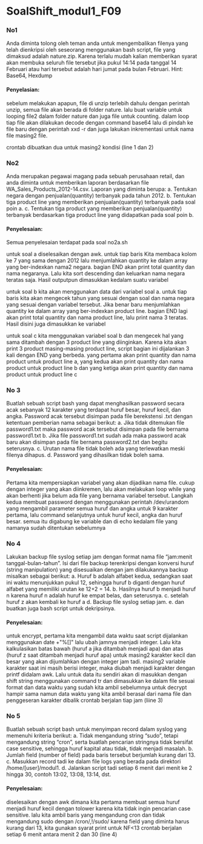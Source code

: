 # SoalShift_modul1_F09

### No1
Anda diminta tolong oleh teman anda untuk mengembalikan filenya yang telah dienkripsi oleh seseorang menggunakan bash script, file yang dimaksud adalah nature.zip. Karena terlalu mudah kalian memberikan syarat akan membuka seluruh file tersebut jika pukul 14:14 pada tanggal 14 Februari atau hari tersebut adalah hari jumat pada bulan Februari.
Hint: Base64, Hexdump

#### Penyelasian:
sebelum melakukan apapun, file di unzip terlebih dahulu dengan perintah unzip, semua file akan berada di folder nature. 
lalu buat variable untuk looping file2 dalam folder nature dan juga file untuk counting. dalam loop tiap file akan dilakukan decode dengan command base64 lalu di pindah ke file baru dengan perintah xxd -r dan juga lakukan inkrementasi untuk nama file masing2 file.

crontab dibuatkan dua untuk masing2 kondisi (line 1 dan 2)

### No2
Anda merupakan pegawai magang pada sebuah perusahaan retail, dan anda diminta untuk memberikan laporan berdasarkan file WA_Sales_Products_2012-14.csv. Laporan yang diminta berupa:
a.	Tentukan negara dengan penjualan(quantity) terbanyak pada tahun 2012.
b.	Tentukan tiga product line yang memberikan penjualan(quantity) terbanyak pada soal poin a.
c.	Tentukan tiga product yang memberikan penjualan(quantity) terbanyak berdasarkan tiga product line yang didapatkan pada soal poin b.

#### Penyelesaian:
Semua penyelesaian terdapat pada soal no2a.sh

untuk soal a diselesaikan dengan awk. untuk tiap baris Kita membaca kolom ke 7 yang sama dengan 2012 lalu menjumlahkan quantity ke dalam array yang ber-indexkan nama2 negara. bagian END akan print total quantity dan nama negaranya. Lalu kita sort descending dan keluarkan nama negara teratas saja. Hasil outputpun dimasukkan kedalam suatu variabel

untuk soal b kita akan menggunakan data dari variabel soal a. untuk tiap baris kita akan mengecek tahun yang sesuai dengan soal dan nama negara yang sesuai dengan variabel tersebut. Jika benar baru menjumlahkan quantity ke dalam array yang ber-indexkan product line. bagian END lagi akan print total quantity dan nama product line, lalu print nama 3 teratas. Hasil disini juga dimasukkan ke variabel

untuk soal c kita menggunakan variabel soal b dan mengecek hal yang sama ditambah dengan 3 product line yang diinginkan. Karena kita akan print 3 product masing-masing product line, script bagian ini dijalankan 3 kali dengan END yang berbeda. yang pertama akan print quantity dan nama product untuk product line a, yang kedua akan print quantity dan nama product untuk product line b dan yang ketiga akan print quantity dan nama product untuk product line c

### No 3
Buatlah sebuah script bash yang dapat menghasilkan password secara acak sebanyak 12 karakter yang terdapat huruf besar, huruf kecil, dan angka. Password acak tersebut disimpan pada file berekstensi .txt dengan ketentuan pemberian nama sebagai berikut:
a.	Jika tidak ditemukan file password1.txt maka password acak tersebut disimpan pada file bernama password1.txt
b.	Jika file password1.txt sudah ada maka password acak baru akan disimpan pada file bernama password2.txt dan begitu seterusnya.
c.	Urutan nama file tidak boleh ada yang terlewatkan meski filenya dihapus.
d.	Password yang dihasilkan tidak boleh sama.

#### Penyelesaian:

Pertama kita mempersiapkan variabel yang akan dijadikan nama file. cukup dengan integer yang akan diinkremen, lalu akan melakukan loop while yang akan berhenti jika belum ada file yang bernama variabel tersebut.
Langkah kedua membuat password dengan menggunakan perintah /dev/urandom yang mengambil parameter semua huruf dan angka untuk 9 karakter pertama, lalu command selanjutnya untuk huruf kecil, angka dan huruf besar. semua itu digabung ke variable dan di echo kedalam file yang namanya sudah ditentukan sebelumnya

### No 4
Lakukan backup file syslog setiap jam dengan format nama file “jam:menit tanggal-bulan-tahun”. Isi dari file backup terenkripsi dengan konversi huruf (string manipulation) yang disesuaikan dengan jam dilakukannya backup misalkan sebagai berikut:
a.	Huruf b adalah alfabet kedua, sedangkan saat ini waktu menunjukkan pukul 12, sehingga huruf b diganti dengan huruf alfabet yang memiliki urutan ke 12+2 = 14.
b.	Hasilnya huruf b menjadi huruf n karena huruf n adalah huruf ke empat belas, dan seterusnya. 
c.	setelah huruf z akan kembali ke huruf a
d.	Backup file syslog setiap jam.
e.	dan buatkan juga bash script untuk dekripsinya.

#### Penyelesaian:
untuk encrypt, pertama kita mengambil data waktu saat script dijalankan menggunakan date +"%[]" lalu ubah jamnya menjadi integer. Lalu kita kalkulasikan batas bawah (huruf a jika ditambah menjadi apa) dan atas (huruf z saat ditambah menjadi huruf apa) untuk masing2 karakter kecil dan besar yang akan dijumlahkan dengan integer jam tadi. masing2 variable karakter saat ini masih berisi integer, maka diubah menjadi karakter dengan printf didalam awk. 
Lalu untuk data itu sendiri akan di masukkan dengan shift string menggunakan command tr dan dimasukkan ke dalam file sesuai format dan data waktu yang sudah kita ambil sebelumnya
untuk decrypt hampir sama namun data waktu yang kita ambil berasal dari nama file dan penggeseran karakter dibalik
crontab berjalan tiap jam (liine 3)

### No 5
Buatlah sebuah script bash untuk menyimpan record dalam syslog yang memenuhi kriteria berikut:
a.	Tidak mengandung string “sudo”, tetapi mengandung string “cron”, serta buatlah pencarian stringnya tidak bersifat case sensitive, sehingga huruf kapital atau tidak, tidak menjadi masalah.
b.	Jumlah field (number of field) pada baris tersebut berjumlah kurang dari 13.
c.	Masukkan record tadi ke dalam file logs yang berada pada direktori /home/[user]/modul1.
d.	Jalankan script tadi setiap 6 menit dari menit ke 2 hingga 30, contoh 13:02, 13:08, 13:14, dst.

#### Penyelesaian:
diselesaikan dengan awk dimana kita pertama membuat semua huruf menjadi huruf kecil dengan tolower karena kita tidak ingin pencarian case sensitive. lalu kita ambil baris yang mengandung cron dan tidak mengandung sudo dengan /cron/,!/sudo/ karena field yang diminta harus kurang dari 13, kita gunakan syarat print untuk NF<13
crontab berjalan setiap 6 menit antara menit 2 dan 30 (line 4)
